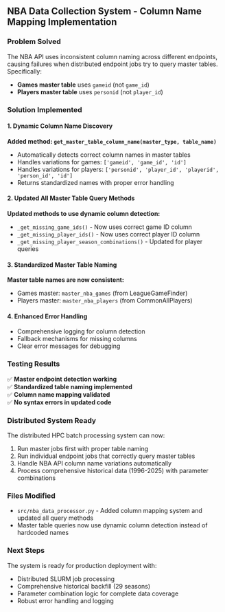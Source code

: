 ## NBA Data Collection System - Column Name Mapping Implementation

### Problem Solved
The NBA API uses inconsistent column naming across different endpoints, causing failures when distributed endpoint jobs try to query master tables. Specifically:
- **Games master table** uses `gameid` (not `game_id`)
- **Players master table** uses `personid` (not `player_id`)

### Solution Implemented

#### 1. Dynamic Column Name Discovery
**Added method: `get_master_table_column_name(master_type, table_name)`**
- Automatically detects correct column names in master tables
- Handles variations for games: `['gameid', 'game_id', 'id']`
- Handles variations for players: `['personid', 'player_id', 'playerid', 'person_id', 'id']`
- Returns standardized names with proper error handling

#### 2. Updated All Master Table Query Methods
**Updated methods to use dynamic column detection:**
- `_get_missing_game_ids()` - Now uses correct game ID column
- `_get_missing_player_ids()` - Now uses correct player ID column  
- `_get_missing_player_season_combinations()` - Updated for player queries

#### 3. Standardized Master Table Naming
**Master table names are now consistent:**
- Games master: `master_nba_games` (from LeagueGameFinder)
- Players master: `master_nba_players` (from CommonAllPlayers)

#### 4. Enhanced Error Handling
- Comprehensive logging for column detection
- Fallback mechanisms for missing columns
- Clear error messages for debugging

### Testing Results
✅ **Master endpoint detection working**  
✅ **Standardized table naming implemented**  
✅ **Column name mapping validated**  
✅ **No syntax errors in updated code**  

### Distributed System Ready
The distributed HPC batch processing system can now:
1. Run master jobs first with proper table naming
2. Run individual endpoint jobs that correctly query master tables
3. Handle NBA API column name variations automatically
4. Process comprehensive historical data (1996-2025) with parameter combinations

### Files Modified
- `src/nba_data_processor.py` - Added column mapping system and updated all query methods
- Master table queries now use dynamic column detection instead of hardcoded names

### Next Steps
The system is ready for production deployment with:
- Distributed SLURM job processing
- Comprehensive historical backfill (29 seasons)
- Parameter combination logic for complete data coverage
- Robust error handling and logging